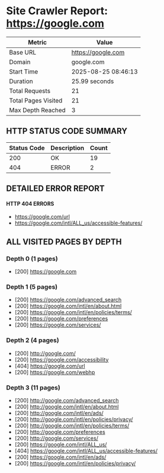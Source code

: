 # Site Crawler Report: https://google.com

| Metric | Value |
|--------|-------|
| Base URL | https://google.com |
| Domain | google.com |
| Start Time | 2025-08-25 08:46:13 |
| Duration | 25.99 seconds |
| Total Requests | 21 |
| Total Pages Visited | 21 |
| Max Depth Reached | 3 |

## HTTP STATUS CODE SUMMARY

| Status Code | Description | Count |
|-------------|-------------|-------|
| 200 | OK | 19 |
| 404 | ERROR | 2 |

## DETAILED ERROR REPORT

#### HTTP 404 ERRORS

- https://google.com/url
- https://google.com/intl/ALL_us/accessible-features/

## ALL VISITED PAGES BY DEPTH

### Depth 0 (1 pages)

- [200] https://google.com

### Depth 1 (5 pages)

- [200] https://google.com/advanced_search
- [200] https://google.com/intl/en/about.html
- [200] https://google.com/intl/en/policies/terms/
- [200] https://google.com/preferences
- [200] https://google.com/services/

### Depth 2 (4 pages)

- [200] http://google.com/
- [200] https://google.com/accessibility
- [404] https://google.com/url
- [200] https://google.com/webhp

### Depth 3 (11 pages)

- [200] http://google.com/advanced_search
- [200] http://google.com/intl/en/about.html
- [200] http://google.com/intl/en/ads/
- [200] http://google.com/intl/en/policies/privacy/
- [200] http://google.com/intl/en/policies/terms/
- [200] http://google.com/preferences
- [200] http://google.com/services/
- [200] https://google.com/intl/ALL_us/
- [404] https://google.com/intl/ALL_us/accessible-features/
- [200] https://google.com/intl/en/ads/
- [200] https://google.com/intl/en/policies/privacy/
